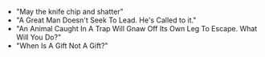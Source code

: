 * "May the knife chip and shatter"
* "A Great Man Doesn't Seek To Lead. He's Called to it."
* "An Animal Caught In A Trap Will Gnaw Off Its Own Leg To Escape. What Will You Do?"
* "When Is A Gift Not A Gift?"

